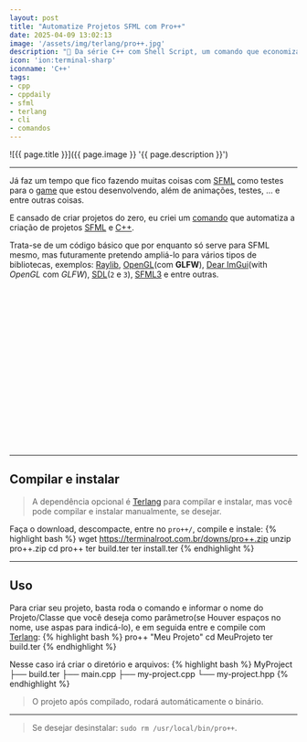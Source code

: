 ```yaml
---
layout: post
title: "Automatize Projetos SFML com Pro++"
date: 2025-04-09 13:02:13
image: '/assets/img/terlang/pro++.jpg'
description: "🚀 Da série C++ com Shell Script, um comando que economiza tempo."
icon: 'ion:terminal-sharp'
iconname: 'C++'
tags:
- cpp
- cppdaily
- sfml
- terlang
- cli
- comandos
---
```


![{{ page.title }}]({{ page.image }} '{{ page.description }}')

---

Já faz um tempo que fico fazendo muitas coisas com [SFML](https://terminalroot.com.br/sfml) como testes para o [game](https://terminalroot.com.br/tags#gamedev) que estou desenvolvendo, além de animações, testes, ... e entre outras coisas.

E cansado de criar projetos do zero, eu criei um [comando](https://terminalroot.com.br/tags#comandos) que automatiza a criação de projetos [SFML](https://terminalroot.com.br/tags#sfml) e [C++](https://terminalroot.com.br/tags#cpp).

Trata-se de um código básico que por enquanto só serve para SFML mesmo, mas futuramente pretendo ampliá-lo para vários tipos de bibliotecas, exemplos: [Raylib](https://terminalroot.com.br/tags#raylib), [OpenGL](https://terminalroot.com.br/tags#opengl)(com **GLFW**), [Dear ImGui](https://terminalroot.com.br/tags#imgui)(with *OpenGL* com *GLFW*), [SDL](https://terminalroot.com.br/tags#sdl)(`2` e `3`), [SFML3](https://www.reddit.com/r/sfml/comments/1hjhs2n/sfml_300_released/) e entre outras.


<!-- SQUARE - GAMES ROOT -->
<script async src="//pagead2.googlesyndication.com/pagead/js/adsbygoogle.js"></script>
<ins class="adsbygoogle"
style="display:inline-block;width:336px;height:280px"
data-ad-client="ca-pub-2838251107855362"
data-ad-slot="5351066970"></ins>
<script>
(adsbygoogle = window.adsbygoogle || []).push({});
</script>

---

## Compilar e instalar
> A dependência opcional é [Terlang](https://github.com/terroo/terlang) para compilar e instalar, mas você pode compilar e instalar manualmente, se desejar.

Faça o download, descompacte, entre no `pro++/`, compile e instale:
{% highlight bash %}
wget https://terminalroot.com.br/downs/pro++.zip
unzip pro++.zip
cd pro++
ter build.ter
ter install.ter
{% endhighlight %}

---

## Uso
Para criar seu projeto, basta roda o comando e informar o nome do Projeto/Classe que você deseja como parâmetro(se Houver espaços no nome, use aspas para indicá-lo), e em seguida entre e compile com [Terlang](https::github.com/terroo/terlang):
{% highlight bash %}
pro++ "Meu Projeto"
cd MeuProjeto
ter build.ter
{% endhighlight %}

Nesse caso irá criar o diretório e arquivos:
{% highlight bash %}
MyProject
├── build.ter
├── main.cpp
├── my-project.cpp
└── my-project.hpp
{% endhighlight %}
> O projeto após compilado, rodará automáticamente o binário.

---

> Se desejar desinstalar: `sudo rm /usr/local/bin/pro++`.


